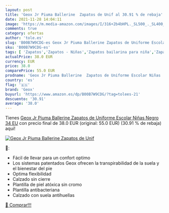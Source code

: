 ```yaml
---
layout: post
title: 'Geox Jr Piuma Ballerine  Zapatos de Unif al 30.91 % de rebaja'
date: 2021-11-28 14:04:11
image: 'https://m.media-amazon.com/images/I/316+2b4bHPL._SL500_._SL400_.jpg'
comments: true
category: ofertas
author: 'tole.es'
slug: 'B00B7W9CDG-es Geox Jr Piuma Ballerine Zapatos de Uniforme Escolar Niñas...'
sku: 'B00B7W9CDG-es'
tags: [ 'Zapatos','Zapatos - Niñas','Zapatos bailarina para niña','Zapatos y complementos','escolar','geox', ]
actualPrice: 38.0 EUR
currency: EUR
price: 38.0
comparePrice: 55.0 EUR
prodname: 'Geox Jr Piuma Ballerine  Zapatos de Uniforme Escolar Niñas  Negro  34 EU'
country: 'es'
flag: '🇪🇸'
brand: 'Geox'
buyurl: 'https://www.amazon.es/dp/B00B7W9CDG/?tag=tolees-21'
descuento: '30.91'
average: '38.0'
---
```


Tienes [Geox Jr Piuma Ballerine  Zapatos de Uniforme Escolar Niñas  Negro  34 EU](https://www.amazon.es/dp/B00B7W9CDG/?tag=tolees-21) con precio final de  38.0 EUR (original: 55.0 EUR) (30.91 %  de rebaja) aqui!

[![Geox Jr Piuma Ballerine  Zapatos de Unif](https://m.media-amazon.com/images/I/316+2b4bHPL._SL500_._SL400_.jpg)](https://www.amazon.es/dp/B00B7W9CDG/?tag=tolees-21)

🔎:

- Fácil de llevar para un confort optimo
- Los sistemas patentados Geox ofrecen la transpirabilidad de la suela y el bienestar del pie
- Optima flexibilidad
- Calzado sin cierre
- Plantilla de piel atóxica sin cromo
- Plantilla antibacteriana
- Calzado con suela antihuellas

[🛒 Comprar!!!](https://www.amazon.es/dp/B00B7W9CDG/?tag=tolees-21)
